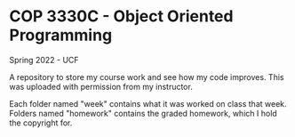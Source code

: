 # COP 3330C - Object Oriented Programming
Spring 2022 - UCF

A repository to store my course work and see how my code improves. This was uploaded with permission from my instructor.

Each folder named "week" contains what it was worked on class that week. Folders named "homework" contains the graded homework, which I hold the copyright for.
